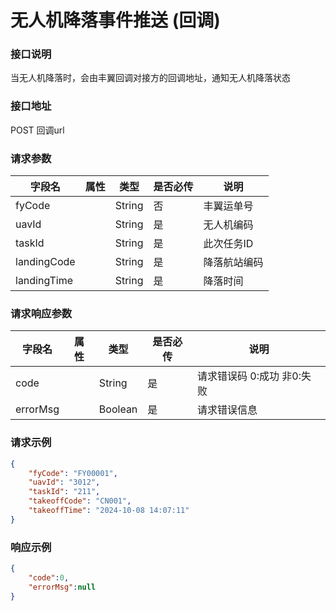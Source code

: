 
# 无人机降落事件推送 (回调) 

### 接口说明

当无人机降落时，会由丰翼回调对接方的回调地址，通知无人机降落状态

### 接口地址

POST
回调url

### 请求参数

|字段名			|属性	    |类型	|是否必传	|说明            |
|---------------|-----------|-------|-----------|----------------|
|fyCode			|			|String	|否			|丰翼运单号        |
|uavId			|			|String	|是			|无人机编码      |
|taskId			|			|String	|是			|此次任务ID      |
|landingCode	|			|String	|是			|降落航站编码    |
|landingTime	|			|String	|是			|降落时间        |

	
### 请求响应参数

|字段名	 		|属性	    |类型	|是否必传	|说明	                  |
|---------------|-----------|-------|-----------|-------------------------|
|code 			|			|String	|是			|请求错误码 0:成功 非0:失败|
|errorMsg		|			|Boolean|是			|请求错误信息             |


### 请求示例

```json
{
    "fyCode": "FY00001",
    "uavId": "3012",
    "taskId": "211",
    "takeoffCode": "CN001",
    "takeoffTime": "2024-10-08 14:07:11"
}
```

### 响应示例

```json
{
    "code":0,
    "errorMsg":null
}
```